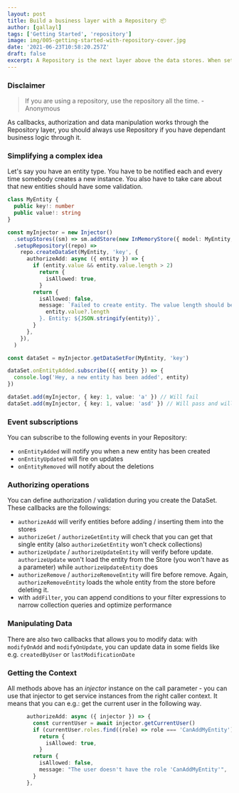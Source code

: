 ```yaml
---
layout: post
title: Build a business layer with a Repository 📦
author: [gallayl]
tags: ['Getting Started', 'repository']
image: img/005-getting-started-with-repository-cover.jpg
date: '2021-06-23T10:58:20.257Z'
draft: false
excerpt: A Repository is the next layer above the data stores. When setting up a repository, you can create DataSets that can rely on a previously configured physical store. The difference is that while PhysicalStore focuses on the data, DataSet focuses on business logic. You can authorize, check permissions, subscribe to entity changes, etc...
---
```


### Disclaimer


>  If you are using a repository, use the repository all the time. - Anonymous

As callbacks, authorization and data manipulation works through the Repository layer, you should always use Repository if you have dependant business logic through it.

### Simplifying a complex idea

Let's say you have an entity type. You have to be notified each and every time somebody creates a new instance.
You also have to take care about that new entities should have some validation.

```ts
class MyEntity {
  public key!: number
  public value!: string
}

const myInjector = new Injector()
  .setupStores((sm) => sm.addStore(new InMemoryStore({ model: MyEntity, primaryKey: 'key' })))
  .setupRepository((repo) =>
    repo.createDataSet(MyEntity, 'key', {
      authorizeAdd: async ({ entity }) => {
        if (entity.value && entity.value.length > 2)
          return {
            isAllowed: true,
          }
        return {
          isAllowed: false,
          message: `Failed to create entity. The value length should be greater than 2 but was ${
            entity.value?.length
          }. Entity: ${JSON.stringify(entity)}`,
        }
      },
    }),
  )

const dataSet = myInjector.getDataSetFor(MyEntity, 'key')

dataSet.onEntityAdded.subscribe(({ entity }) => {
  console.log('Hey, a new entity has been added', entity)
})

dataSet.add(myInjector, { key: 1, value: 'a' }) // Will fail
dataSet.add(myInjector, { key: 1, value: 'asd' }) // Will pass and will be logged to the console

```

### Event subscriptions

You can subscribe to the following events in your Repository:
 - `onEntityAdded` will notify you when a new entity has been created
 - `onEntityUpdated` will fire on updates
 - `onEntityRemoved` will notify about the deletions

 ### Authorizing operations

 You can define authorization / validation during you create the DataSet. These callbacks are the followings:
  - `authorizeAdd` will verify entities before adding / inserting them into the stores
  - `authorizeGet` / `authorizeGetEntity` will check that you can get that single entity (also `authorizeGetEntity` won't check collections)
  - `authorizeUpdate` / `authorizeUpdateEntity` will verify before update. `authorizeUpdate` won't load the entity from the Store (you won't have as a parameter) while `authorizeUpdateEntity` does
  - `authorizeRemove` / `authorizeRemoveEntity` will fire before remove. Again, `authorizeRemoveEntity` loads the whole entity from the store before deleting it.
  - with `addFilter`, you can append conditions to your filter expressions to narrow collection queries and optimize performance

### Manipulating Data

There are also two callbacks that allows you to modify data: with `modifyOnAdd` and `modifyOnUpdate`, you can update data in some fields like e.g. `createdByUser` or `lastModificationDate`

### Getting the Context

All methods above has an _injector_ instance on the call parameter - you can use that injector to get service instances from the right caller context. It means that you can e.g.: get the current user in the following way.

```ts
      authorizeAdd: async ({ injector }) => {
        const currentUser = await injector.getCurrentUser()
        if (currentUser.roles.find((role) => role === 'CanAddMyEntity'))
          return {
            isAllowed: true,
          }
        return {
          isAllowed: false,
          message: "The user doesn't have the role 'CanAddMyEntity'",
        }
      },
```